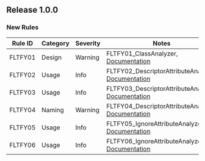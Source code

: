 ﻿## Release 1.0.0

### New Rules

Rule ID | Category | Severity | Notes
--------|----------|----------|-------
FLTFY01 | Design   | Warning  | FLTFY01_ClassAnalyzer, [Documentation](https://github.com/MooVC/Fluentify/blob/master/docs/rules/FLTFY01.md)
FLTFY02 | Usage    | Info     | FLTFY02_DescriptorAttributeAnalyzer, [Documentation](https://github.com/MooVC/Fluentify/blob/master/docs/rules/FLTFY02.md)
FLTFY03 | Usage    | Info     | FLTFY03_DescriptorAttributeAnalyzer, [Documentation](https://github.com/MooVC/Fluentify/blob/master/docs/rules/FLTFY03.md)
FLTFY04 | Naming   | Warning  | FLTFY04_DescriptorAttributeAnalyzer, [Documentation](https://github.com/MooVC/Fluentify/blob/master/docs/rules/FLTFY04.md)
FLTFY05 | Usage    | Info     | FLTFY05_IgnoreAttributeAnalyzer, [Documentation](https://github.com/MooVC/Fluentify/blob/master/docs/rules/FLTFY05.md)
FLTFY06 | Usage    | Info     | FLTFY06_IgnoreAttributeAnalyzer, [Documentation](https://github.com/MooVC/Fluentify/blob/master/docs/rules/FLTFY06.md)